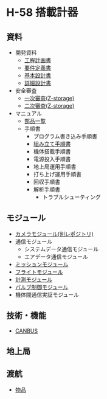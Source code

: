 # H-58 搭載計器

## 資料

- 開発資料
  - [工程計画書](./Documents/Materials/Schedule.md)
  - [要件定義書](./Documents/Materials/RequirementsDocument.md)
  - [基本設計書](./Documents/Materials/BasicDesignDocument.md)
  - [詳細設計書](./Documents/Materials/DetailedDesignDocument.md)
- 安全審査
  - [一次審査(Z-storage)](https://docs.google.com/document/d/1F-2k9H3952sz7PHYDDPXtUgwHEACfZ0U/edit?usp=sharing&ouid=102715455383884127068&rtpof=true&sd=true)
  - [二次審査(Z-storage)](https://drive.google.com/file/d/1VNDg2A9r9_NxHciDonn3Oh5dWTKx7AV1/view?usp=sharing)
- マニュアル
  - [部品一覧](./Documents/Materials/Manual/PartsList.md)
  - 手順書
    - プログラム書き込み手順書
    - [組み立て手順書](./Documents/Materials/Manual/Procedure/AssemblyProcedure.md)
    - 機体搭載手順書
    - 電源投入手順書
    - 地上局運用手順書
    - 打ち上げ運用手順書
    - 回収手順書
    - 解析手順書
      - トラブルシューティング

## モジュール

- [カメラモジュール(別レポジトリ)](https://github.com/tokai-student-rocket-project/Camera-Module)
- 通信モジュール
  - システムデータ通信モジュール
  - エアデータ通信モジュール
- [ミッションモジュール](./Components/Modules/MissionModule/)
- [フライトモジュール](./Components/Modules/FlightModule/)
- [計測モジュール](./Components/Modules/SensingModule/)
- [バルブ制御モジュール](./Components/Modules/ValveContolModule/README.md)
- 機体間通信実証モジュール

## 技術・機能

- [CANBUS](./Documents/Materials/Features/CANBUS.md)

## 地上局

## 渡航

- [物品](./Documents/Materials/ODEKEKE_List.md)
